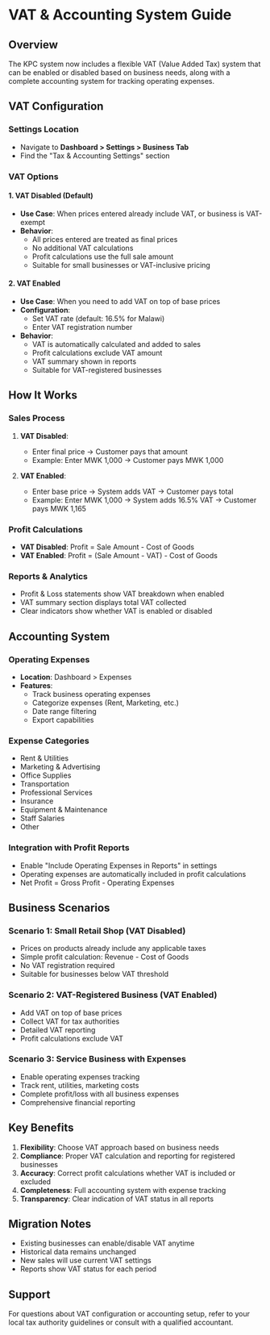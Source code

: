 # VAT & Accounting System Guide

## Overview
The KPC system now includes a flexible VAT (Value Added Tax) system that can be enabled or disabled based on business needs, along with a complete accounting system for tracking operating expenses.

## VAT Configuration

### Settings Location
- Navigate to **Dashboard > Settings > Business Tab**
- Find the "Tax & Accounting Settings" section

### VAT Options

#### 1. VAT Disabled (Default)
- **Use Case**: When prices entered already include VAT, or business is VAT-exempt
- **Behavior**: 
  - All prices entered are treated as final prices
  - No additional VAT calculations
  - Profit calculations use the full sale amount
  - Suitable for small businesses or VAT-inclusive pricing

#### 2. VAT Enabled
- **Use Case**: When you need to add VAT on top of base prices
- **Configuration**:
  - Set VAT rate (default: 16.5% for Malawi)
  - Enter VAT registration number
- **Behavior**:
  - VAT is automatically calculated and added to sales
  - Profit calculations exclude VAT amount
  - VAT summary shown in reports
  - Suitable for VAT-registered businesses

## How It Works

### Sales Process
1. **VAT Disabled**: 
   - Enter final price → Customer pays that amount
   - Example: Enter MWK 1,000 → Customer pays MWK 1,000

2. **VAT Enabled**:
   - Enter base price → System adds VAT → Customer pays total
   - Example: Enter MWK 1,000 → System adds 16.5% VAT → Customer pays MWK 1,165

### Profit Calculations
- **VAT Disabled**: Profit = Sale Amount - Cost of Goods
- **VAT Enabled**: Profit = (Sale Amount - VAT) - Cost of Goods

### Reports & Analytics
- Profit & Loss statements show VAT breakdown when enabled
- VAT summary section displays total VAT collected
- Clear indicators show whether VAT is enabled or disabled

## Accounting System

### Operating Expenses
- **Location**: Dashboard > Expenses
- **Features**:
  - Track business operating expenses
  - Categorize expenses (Rent, Marketing, etc.)
  - Date range filtering
  - Export capabilities

### Expense Categories
- Rent & Utilities
- Marketing & Advertising
- Office Supplies
- Transportation
- Professional Services
- Insurance
- Equipment & Maintenance
- Staff Salaries
- Other

### Integration with Profit Reports
- Enable "Include Operating Expenses in Reports" in settings
- Operating expenses are automatically included in profit calculations
- Net Profit = Gross Profit - Operating Expenses

## Business Scenarios

### Scenario 1: Small Retail Shop (VAT Disabled)
- Prices on products already include any applicable taxes
- Simple profit calculation: Revenue - Cost of Goods
- No VAT registration required
- Suitable for businesses below VAT threshold

### Scenario 2: VAT-Registered Business (VAT Enabled)
- Add VAT on top of base prices
- Collect VAT for tax authorities
- Detailed VAT reporting
- Profit calculations exclude VAT

### Scenario 3: Service Business with Expenses
- Enable operating expenses tracking
- Track rent, utilities, marketing costs
- Complete profit/loss with all business expenses
- Comprehensive financial reporting

## Key Benefits

1. **Flexibility**: Choose VAT approach based on business needs
2. **Compliance**: Proper VAT calculation and reporting for registered businesses
3. **Accuracy**: Correct profit calculations whether VAT is included or excluded
4. **Completeness**: Full accounting system with expense tracking
5. **Transparency**: Clear indication of VAT status in all reports

## Migration Notes
- Existing businesses can enable/disable VAT anytime
- Historical data remains unchanged
- New sales will use current VAT settings
- Reports show VAT status for each period

## Support
For questions about VAT configuration or accounting setup, refer to your local tax authority guidelines or consult with a qualified accountant.